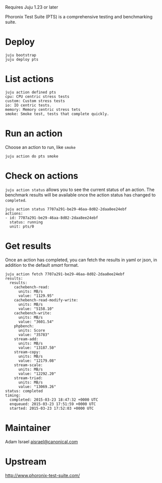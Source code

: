 Requires Juju 1.23 or later


Phoronix Test Suite (PTS) is a comprehensive testing and benchmarking suite.

# Deploy

```
juju bootstrap
juju deploy pts
```

# List actions

```
juju action defined pts
cpu: CPU centric stress tests
custom: Custom stress tests
io: IO centric tests.
memory: Memory centric stress tets
smoke: Smoke test, tests that complete quickly.
```

# Run an action

Choose an action to run, like `smoke`

```
juju action do pts smoke
```

# Check on actions

`juju action status` allows you to see the current status of an action. The benchmark results will be available once the action status has changed to `completed`.

```
juju action status 7707a291-be29-46aa-8d02-2daa8ee24ebf
actions:
- id: 7707a291-be29-46aa-8d02-2daa8ee24ebf
  status: running
  unit: pts/0
```

# Get results
Once an action has completed, you can fetch the results in yaml or json, in addition to the default *smart* format.
```
juju action fetch 7707a291-be29-46aa-8d02-2daa8ee24ebf
results:
  results:
    cachebench-read:
      units: MB/s
      value: "1129.95"
    cachebench-read-modify-write:
      units: MB/s
      value: "5158.10"
    cachebench-write:
      units: MB/s
      value: "3601.54"
    phpbench:
      units: Score
      value: "35783"
    stream-add:
      units: MB/s
      value: "13187.50"
    stream-copy:
      units: MB/s
      value: "12179.08"
    stream-scale:
      units: MB/s
      value: "12292.20"
    stream-triad:
      units: MB/s
      value: "13069.26"
status: completed
timing:
  completed: 2015-03-23 18:47:32 +0000 UTC
  enqueued: 2015-03-23 17:51:59 +0000 UTC
  started: 2015-03-23 17:52:03 +0000 UTC
```

# Maintainer
Adam Israel <aisrael@canonical.com>

# Upstream
http://www.phoronix-test-suite.com/
